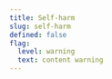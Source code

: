 ```yaml
---
title: Self-harm
slug: self-harm
defined: false
flag:
  level: warning
  text: content warning
---
```

